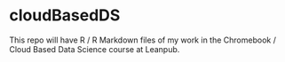 # cloudBasedDS
This repo will have R / R Markdown files of my work in the Chromebook / Cloud Based Data Science course at Leanpub.
